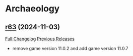 # <DBM Extra> Archaeology

## [r63](https://github.com/DeadlyBossMods/DBM-Archaeology/tree/r63) (2024-11-03)
[Full Changelog](https://github.com/DeadlyBossMods/DBM-Archaeology/compare/r62...r63) [Previous Releases](https://github.com/DeadlyBossMods/DBM-Archaeology/releases)

- remove game version 11.0.2 and add game version 11.0.7  
